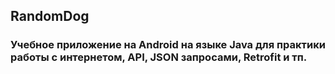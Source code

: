 ## RandomDog

<h3>Учебное приложение на Android на языке Java для практики работы с интернетом, API, JSON запросами, Retrofit и тп.</h3>
